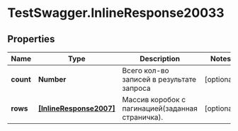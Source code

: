 # TestSwagger.InlineResponse20033

## Properties

Name | Type | Description | Notes
------------ | ------------- | ------------- | -------------
**count** | **Number** | Всего кол-во записей в результате запроса | [optional] 
**rows** | [**[InlineResponse2007]**](InlineResponse2007.md) | Массив коробок c пагинацией(заданная страничка). | [optional] 


